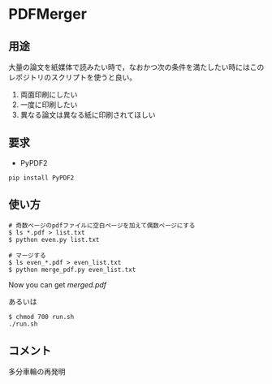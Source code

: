 # PDFMerger

## 用途
大量の論文を紙媒体で読みたい時で，なおかつ次の条件を満たしたい時にはこのレポジトリのスクリプトを使うと良い。

1. 両面印刷にしたい
2. 一度に印刷したい
3. 異なる論文は異なる紙に印刷されてほしい


## 要求
- PyPDF2
```
pip install PyPDF2
```

## 使い方
```
# 奇数ページのpdfファイルに空白ページを加えて偶数ページにする
$ ls *.pdf > list.txt
$ python even.py list.txt

# マージする
$ ls even_*.pdf > even_list.txt
$ python merge_pdf.py even_list.txt
```
Now you can get _merged.pdf_

あるいは

```
$ chmod 700 run.sh
./run.sh
```


## コメント
多分車輪の再発明
